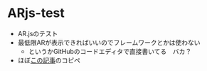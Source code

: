 # ARjs-test
- AR.jsのテスト
- 最低限ARが表示できればいいのでフレームワークとかは使わない
  - というかGitHubのコードエディタで直接書いてる　バカ？
- ほぼ[この記事](https://zenn.dev/aknecco/articles/05b2c38724f66d)のコピペ
